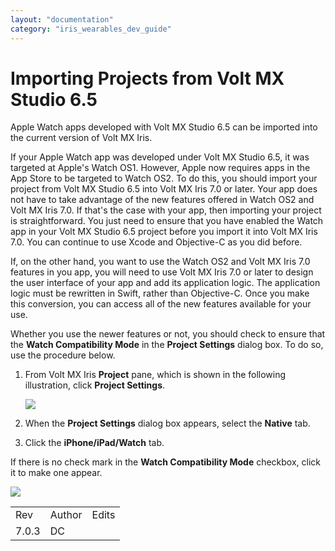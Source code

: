 ```yaml
---
layout: "documentation"
category: "iris_wearables_dev_guide"
---
```

                           


Importing Projects from Volt MX Studio 6.5
=======================================

Apple Watch apps developed with Volt MX Studio 6.5 can be imported into the current version of Volt MX Iris.

If your Apple Watch app was developed under Volt MX Studio 6.5, it was targeted at Apple's Watch OS1. However, Apple now requires apps in the App Store to be targeted to Watch OS2. To do this, you should import your project from Volt MX Studio 6.5 into Volt MX Iris 7.0 or later. Your app does not have to take advantage of the new features offered in Watch OS2 and Volt MX Iris 7.0. If that's the case with your app, then importing your project is straightforward. You just need to ensure that you have enabled the Watch app in your Volt MX Studio 6.5 project before you import it into Volt MX Iris 7.0. You can continue to use Xcode and Objective-C as you did before.

If, on the other hand, you want to use the Watch OS2 and Volt MX Iris 7.0 features in you app, you will need to use Volt MX Iris 7.0 or later to design the user interface of your app and add its application logic. The application logic must be rewritten in Swift, rather than Objective-C. Once you make this conversion, you can access all of the new features available for your use.

Whether you use the newer features or not, you should check to ensure that the **Watch Compatibility Mode** in the **Project Settings** dialog box. To do so, use the procedure below.

1.  From Volt MX Iris **Project** pane, which is shown in the following illustration, click **Project Settings**.
    
    ![](resources/images/projectsettings.png)
    
2.  When the **Project Settings** dialog box appears, select the **Native** tab.
3.  Click the **iPhone/iPad/Watch** tab.

If there is no check mark in the **Watch Compatibility Mode** checkbox, click it to make one appear.

![](resources/images/watchcompatibilitymodecheckbox_707x500.png)


<table style="margin-left: 0;margin-right: auto;" data-mc-conditions="Default.HTML5 Only"><colgroup><col style="width: 41px;"> <col> <col></colgroup><tbody><tr><td>Rev</td><td>Author</td><td>Edits</td></tr><tr><td>7.0.3</td><td>DC</td><td>&nbsp;</td></tr></tbody></table>
